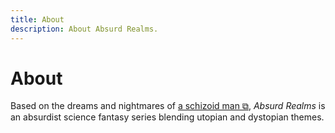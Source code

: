 ```yaml
---
title: About
description: About Absurd Realms.
---
```


# About
Based on the dreams and nightmares of <a href="https://schizoidnightmares.com/" target="_blank">a schizoid man ⧉</a>, *Absurd Realms* is an absurdist science fantasy series blending utopian and dystopian themes.